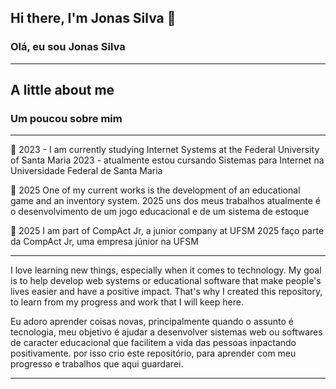 ## Hi there, I'm Jonas Silva 👋
### Olá, eu sou Jonas Silva
______________________________

## A little about me 
### Um poucou sobre mim 
_______________________________

🔭 2023 -  I am currently studying Internet Systems at the Federal University of Santa Maria
2023 -  atualmente estou cursando Sistemas para Internet na Universidade Federal de Santa Maria

🔭 2025 One of my current works is the development of an educational game and an inventory system.
2025 uns dos meus trabalhos atualmente é o desenvolvimento de um jogo educacional e de um sistema de estoque

🔭 2025 I am part of CompAct Jr, a junior company at UFSM
2025 faço parte da CompAct Jr, uma empresa  júnior na UFSM
___________________________________________________________
  I love learning new things, especially when it comes to technology. My goal is to help develop web systems or educational software that make people's lives easier and have a positive impact.
  That's why I created this repository, to learn from my progress and work that I will keep here.

  Eu adoro aprender coisas novas, principalmente quando o assunto é tecnologia, meu objetivo é ajudar a desenvolver sistemas web ou softwares de caracter educacional que facilitem a vida das pessoas inpactando positivamente.
  por isso crio este repositório, para aprender com meu progresso e trabalhos que aqui guardarei. 
___________________________________________________________

